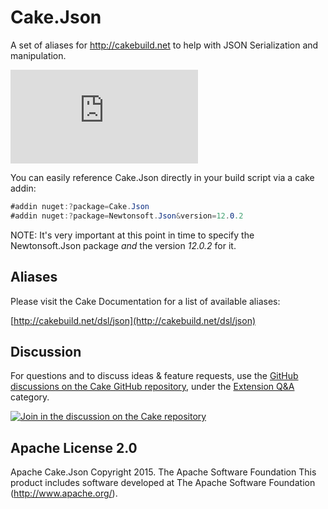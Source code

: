 # Cake.Json
A set of aliases for http://cakebuild.net to help with JSON Serialization and manipulation.

![AppVeyor](https://ci.appveyor.com/api/projects/status/github/redth/Cake.Json)

You can easily reference Cake.Json directly in your build script via a cake addin:

```csharp
#addin nuget:?package=Cake.Json
#addin nuget:?package=Newtonsoft.Json&version=12.0.2
```

NOTE: It's very important at this point in time to specify the Newtonsoft.Json package *and* the version _12.0.2_ for it.

## Aliases

Please visit the Cake Documentation for a list of available aliases:

[http://cakebuild.net/dsl/json](http://cakebuild.net/dsl/json)

## Discussion

For questions and to discuss ideas & feature requests, use the [GitHub discussions on the Cake GitHub repository](https://github.com/cake-build/cake/discussions), under the [Extension Q&A](https://github.com/cake-build/cake/discussions/categories/extension-q-a) category.

[![Join in the discussion on the Cake repository](https://img.shields.io/badge/GitHub-Discussions-green?logo=github)](https://github.com/cake-build/cake/discussions)


## Apache License 2.0
Apache Cake.Json Copyright 2015. The Apache Software Foundation This product includes software developed at The Apache Software Foundation (http://www.apache.org/).

